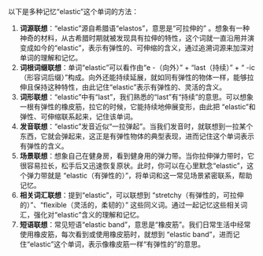 以下是多种记忆“elastic”这个单词的方法：
1. **词源联想**：“elastic”源自希腊语“elastos”，意思是“可拉伸的” 。想象有一种神奇的材料，从古希腊时期就被发现具有拉伸的特性，这个词就一直沿用并演变成如今的“elastic”，表示有弹性的、可伸缩的含义，通过追溯词源来加深对单词的理解和记忆。
2. **词根词缀联想**：单词“elastic”可以看作由“e -（向外）” + “last（持续）” + “ -ic（形容词后缀）”构成。向外还能持续延展，就如同有弹性的物体一样，能够拉伸且保持这种特性，由此记住“elastic”表示有弹性的、灵活的含义。 
3. **词形联想**：“elastic”中有“last”，我们熟悉的“last”有“持续”的意思。可以想象一根有弹性的橡皮筋，拉它的时候，它能持续地伸展变形，由此把 “elastic”和弹性、可伸缩联系起来，记住该单词。 
4. **发音联想**：“elastic”发音近似“一拉弹起”。当我们发音时，就联想到一拉某个东西，它就会弹起来，这正是有弹性物体的典型表现，进而记住这个单词表示有弹性的含义。 
5. **场景联想**：想象自己在健身房，看到健身用的弹力带。当你拉伸弹力带时，它很容易拉长，松手后又迅速恢复原状。此时，你可以在心里默念“elastic”，这个弹力带就是 “elastic（有弹性的）”，将单词和这一常见场景紧密联系，帮助记忆。 
6. **相关词汇联想**：提到“elastic”，可以联想到 “stretchy（有弹性的，可拉伸的）”、“flexible（灵活的，柔韧的）” 这些同义词。通过一起记忆这些相关词汇，强化对“elastic”含义的理解和记忆。 
7. **短语联想**：常见短语“elastic band”，意思是“橡皮筋”。我们日常生活中经常使用橡皮筋，每次看到或使用橡皮筋时，就想到 “elastic band”，进而记住“elastic”这个单词，表示像橡皮筋一样“有弹性的”的意思。 